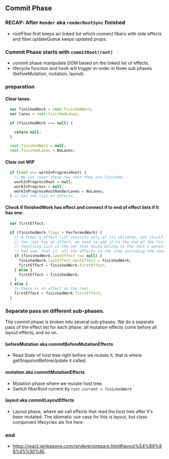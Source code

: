 ## Commit Phase

### RECAP: After `Render` aka `renderRootSync` finished

- rootFiber.first keeps an linked list which connect fibers with side effects and fiber.updateQueue keeps updated props.

### Commit Phase starts with `commitRoot(root)`
- commit phase manipulate DOM based on the linked list of effects.
- lifecycle function and hook will trigger in-order in three sub phases (beforeMutation, mutation, layout).

### preparation

#### Clear lanes.
```javascript
  var finishedWork = root.finishedWork;
  var lanes = root.finishedLanes;

  if (finishedWork === null) {

    return null;
  }

  root.finishedWork = null;
  root.finishedLanes = NoLanes;
```
#### Clear out WIP
```javascript
  if (root === workInProgressRoot) {
    // We can reset these now that they are finished.
    workInProgressRoot = null;
    workInProgress = null;
    workInProgressRootRenderLanes = NoLanes;
  } // Get the list of effects.
```

#### Check if finishedWork has effect and connect if to end of effect lists if it has one.
```javascript
  var firstEffect;

  if (finishedWork.flags > PerformedWork) {
    // A fiber's effect list consists only of its children, not itself. So if
    // the root has an effect, we need to add it to the end of the list. The
    // resulting list is the set that would belong to the root's parent, if it
    // had one; that is, all the effects in the tree including the root.
    if (finishedWork.lastEffect !== null) {
      finishedWork.lastEffect.nextEffect = finishedWork;
      firstEffect = finishedWork.firstEffect;
    } else {
      firstEffect = finishedWork;
    }
  } else {
    // There is no effect on the root.
    firstEffect = finishedWork.firstEffect;
  }
```

### Separate pass on different sub-phases.

The commit phase is broken into several sub-phases. We do a separate pass
of the effect list for each phase: all mutation effects come before all
layout effects, and so on.

#### beforeMutation aka commitBeforeMutationEffects
- Read State of host tree right before we mutate it, that is where getSnapshotBeforeUpdate it called.

#### mutation aka commitMutationEffects
- Mutation phase where we mutate host tree.
- Switch fiberRoot current by `root.current = finishedWork`
  
#### layout aka commitLayoutEffects
- Layout phase, where we call effects that read the host tree after it's been mutated. The idiomatic use case for this is layout, but class component lifecycles als fire here.

### end
- https://react.iamkasong.com/renderer/prepare.html#layout%E4%B9%8B%E5%90%8E
